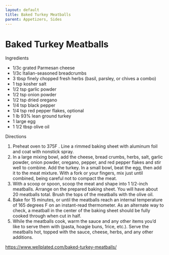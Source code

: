 ```yaml
---
layout: default
title: Baked Turkey Meatballs
parent: Appetizers, Sides
---
```

# Baked Turkey Meatballs

Ingredients
  * 1/3c grated Parmesan cheese
  * 1/3c Italian-seasoned breadcrumbs
  * 3 tbsp finely chopped fresh herbs (basil, parsley, or chives a combo)
  * 1 tsp kosher salt
  * 1/2 tsp garlic powder
  * 1/2 tsp onion powder
  * 1/2 tsp dried oregano
  * 1/4 tsp black pepper
  * 1/4 tsp red pepper flakes, optional
  * 1 lb 93% lean ground turkey
  * 1 large egg
  * 1 1/2 tbsp olive oil

Directions
  1. Preheat oven to 375F . Line a rimmed baking sheet with aluminum foil and coat with nonstick spray.
  2. In a large mixing bowl, add the cheese, bread crumbs, herbs, salt, garlic powder, onion powder, oregano, pepper, and red pepper flakes and stir well to combine. Add the turkey. In a small bowl, beat the egg, then add it to the meat mixture. With a fork or your fingers, mix just until combined, being careful not to compact the meat.
  3. With a scoop or spoon, scoop the meat and shape into 1 1/2-inch meatballs. Arrange on the prepared baking sheet. You will have about 20 meatballs total. Brush the tops of the meatballs with the olive oil.
  4. Bake for 15 minutes, or until the meatballs reach an internal temperature of 165 degrees F on an instant-read thermometer. As an alternate way to check, a meatball in the center of the baking sheet should be fully cooked through when cut in half.
  5. While the meatballs cook, warm the sauce and any other items you’d like to serve them with (pasta, hoagie buns, 1rice, etc.). Serve the meatballs hot, topped with the sauce, cheese, herbs, and any other additions.

<https://www.wellplated.com/baked-turkey-meatballs/>